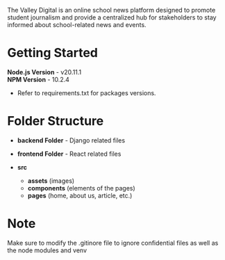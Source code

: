 The Valley Digital is an online school news platform designed to promote student journalism and provide a centralized hub for stakeholders to stay informed about school-related news and events.

# Getting Started

**Node.js Version** - v20.11.1  
**NPM Version** - 10.2.4

- Refer to requirements.txt for packages versions.

# Folder Structure

- **backend Folder** - Django related files
- **frontend Folder** - React related files

- **src**
  - **assets** (images)
  - **components** (elements of the pages)
  - **pages** (home, about us, article, etc.)

# Note

Make sure to modify the .gitinore file to ignore confidential files as well as the node modules and venv
